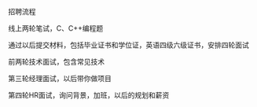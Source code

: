 招聘流程

线上两轮笔试，C、C++编程题

通过以后提交材料，包括毕业证书和学位证，英语四级六级证书，安排四轮面试

前两轮技术面试，包含常见技术

第三轮经理面试，以后带你做项目

第四轮HR面试，询问背景，加班，以后的规划和薪资
